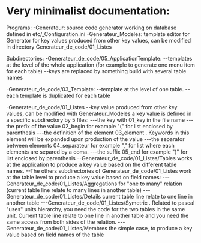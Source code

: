 # Very minimalist documentation:

Programs:
-Generateur: source code generator working on database defined in etc/_Configuration.ini
-Generateur_Modeles: template editor for Generator for key values produced from other key values, can be modified  in directory Generateur_de_code/01_Listes

Subdirectories:
-Generateur_de_code/05_ApplicationTemplate: 
--templates at the level of the whole application (for example to generate one menu item for each table)
--keys are replaced by something build with several table names

-Generateur_de_code/03_Template:
--template at the level of one table.
--each template is duplicated for each table

-Generateur_de_code/01_Listes
--key value produced from other key values, can be modified with Generateur_Modeles
   a key value is defined in a specific subdirectory by 5 files:
---the key with 01_key in the file name
---the prefix of the value 02_begin for example "(" for list enclosed by parenthesis
---the definition of the element 03_element . Keywords in this element will be expanded upon production of the value
---the separator between elements 04_separateur for example "," for list where each elements are separed by a coma.
---the suffix 05_end for example ")" for list enclosed by parenthesis
--Generateur_de_code/01_Listes/Tables works at the application to produce a key value based on the different table names.
--The others subdirectories of Generateur_de_code/01_Listes work at the table level to produce a key value based on field names:
---Generateur_de_code/01_Listes/Aggregations for "one to many" relation (current table line relate to many lines in another table)
---Generateur_de_code/01_Listes/Details current table line relate to one line in another table
---Generateur_de_code/01_Listes/Symetric . Related to pascal "uses" units hierarchy, you need the code for the two tables in the same unit. Current table line relate to one line in another table and you need the same access from both sides of the relation.
---Generateur_de_code/01_Listes/Membres the simple case, to produce a key value based on field names of the table 
